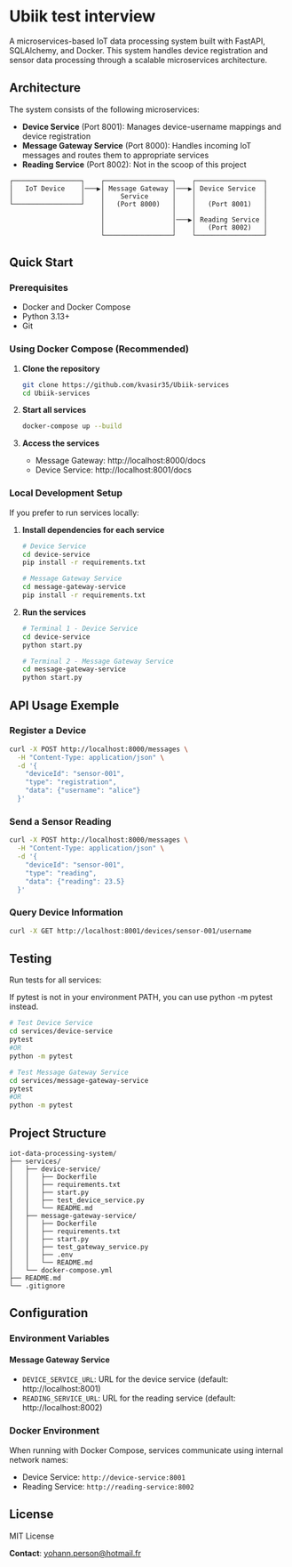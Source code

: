 # Ubiik test interview

A microservices-based IoT data processing system built with FastAPI, SQLAlchemy, and Docker. This system handles device registration and sensor data processing through a scalable microservices architecture.

## Architecture

The system consists of the following microservices:

- **Device Service** (Port 8001): Manages device-username mappings and device registration
- **Message Gateway Service** (Port 8000): Handles incoming IoT messages and routes them to appropriate services
- **Reading Service** (Port 8002): Not in the scoop of this project

```
┌─────────────────┐    ┌─────────────────┐    ┌─────────────────┐
│   IoT Device    │───▶│ Message Gateway │───▶│ Device Service  │
│                 │    │    Service      │    │                 │
└─────────────────┘    │   (Port 8000)   │    │   (Port 8001)   │
                       │                 │    │                 │
                       │                 │───▶│ Reading Service │
                       │                 │    │   (Port 8002)   │
                       └─────────────────┘    └─────────────────┘
```

## Quick Start

### Prerequisites

- Docker and Docker Compose
- Python 3.13+
- Git

### Using Docker Compose (Recommended)

1. **Clone the repository**

   ```bash
   git clone https://github.com/kvasir35/Ubiik-services
   cd Ubiik-services
   ```

2. **Start all services**

   ```bash
   docker-compose up --build
   ```

3. **Access the services**
   - Message Gateway: http://localhost:8000/docs
   - Device Service: http://localhost:8001/docs

### Local Development Setup

If you prefer to run services locally:

1. **Install dependencies for each service**

   ```bash
   # Device Service
   cd device-service
   pip install -r requirements.txt

   # Message Gateway Service
   cd message-gateway-service
   pip install -r requirements.txt
   ```

2. **Run the services**

   ```bash
   # Terminal 1 - Device Service
   cd device-service
   python start.py

   # Terminal 2 - Message Gateway Service
   cd message-gateway-service
   python start.py
   ```

## API Usage Exemple

### Register a Device

```bash
curl -X POST http://localhost:8000/messages \
  -H "Content-Type: application/json" \
  -d '{
    "deviceId": "sensor-001",
    "type": "registration",
    "data": {"username": "alice"}
  }'
```

### Send a Sensor Reading

```bash
curl -X POST http://localhost:8000/messages \
  -H "Content-Type: application/json" \
  -d '{
    "deviceId": "sensor-001",
    "type": "reading",
    "data": {"reading": 23.5}
  }'
```

### Query Device Information

```bash
curl -X GET http://localhost:8001/devices/sensor-001/username
```

## Testing

Run tests for all services:

If pytest is not in your environment PATH, you can use python -m pytest instead.

```bash
# Test Device Service
cd services/device-service
pytest
#OR
python -m pytest

# Test Message Gateway Service
cd services/message-gateway-service
pytest
#OR
python -m pytest
```

## Project Structure

```
iot-data-processing-system/
├── services/
│   ├── device-service/
│   │   ├── Dockerfile
│   │   ├── requirements.txt
│   │   ├── start.py
│   │   ├── test_device_service.py
│   │   └── README.md
│   ├── message-gateway-service/
│   │   ├── Dockerfile
│   │   ├── requirements.txt
│   │   ├── start.py
│   │   ├── test_gateway_service.py
│   │   ├── .env
│   │   └── README.md
│   └── docker-compose.yml
├── README.md
└── .gitignore
```

## Configuration

### Environment Variables

#### Message Gateway Service

- `DEVICE_SERVICE_URL`: URL for the device service (default: http://localhost:8001)
- `READING_SERVICE_URL`: URL for the reading service (default: http://localhost:8002)

### Docker Environment

When running with Docker Compose, services communicate using internal network names:

- Device Service: `http://device-service:8001`
- Reading Service: `http://reading-service:8002`

## License

MIT License

**Contact**: yohann.person@hotmail.fr
